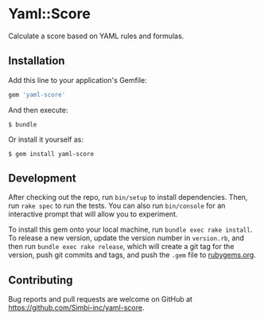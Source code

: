 # Yaml::Score

Calculate a score based on YAML rules and formulas.

## Installation

Add this line to your application's Gemfile:

```ruby
gem 'yaml-score'
```

And then execute:

    $ bundle

Or install it yourself as:

    $ gem install yaml-score


## Development

After checking out the repo, run `bin/setup` to install dependencies. Then, run `rake spec` to run the tests. You can also run `bin/console` for an interactive prompt that will allow you to experiment.

To install this gem onto your local machine, run `bundle exec rake install`. To release a new version, update the version number in `version.rb`, and then run `bundle exec rake release`, which will create a git tag for the version, push git commits and tags, and push the `.gem` file to [rubygems.org](https://rubygems.org).

## Contributing

Bug reports and pull requests are welcome on GitHub at https://github.com/Simbi-inc/yaml-score.

